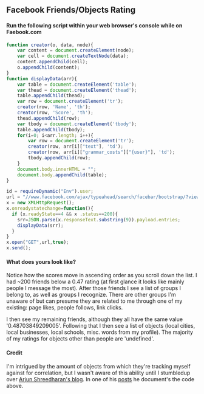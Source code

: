 ## Facebook Friends/Objects Rating

#### Run the following script within your web browser's console while on Faebook.com


```javascript
function creator(o, data, node){
	var content = document.createElement(node);
	var cell = document.createTextNode(data);
	content.appendChild(cell);
	o.appendChild(content);
}
function displayData(arr){
	var table = document.createElement('table');
	var thead = document.createElement('thead');
	table.appendChild(thead);
	var row = document.createElement('tr');
	creator(row, 'Name', 'th');
	creator(row, 'Score', 'th');
	thead.appendChild(row);
	var tbody = document.createElement('tbody');
	table.appendChild(tbody);
	for(i=0; i<arr.length; i++){
		var row = document.createElement('tr');
		creator(row, arr[i]["text"], 'td');
		creator(row, arr[i]["grammar_costs"]["{user}"], 'td');	
		tbody.appendChild(row);
	}
	document.body.innerHTML = "";
	document.body.appendChild(table);
}

id = requireDynamic("Env").user;
url = "//www.facebook.com/ajax/typeahead/search/facebar/bootstrap/?viewer=" + id + "&__a=1";
x = new XMLHttpRequest();
x.onreadystatechange=function(){
  if (x.readyState==4 && x .status==200){
    srr=JSON.parse(x.responseText.substring(9)).payload.entries;
    displayData(srr);
  }
}
x.open("GET",url,true);
x.send();
```

#### What does yours look like?

Notice how the scores move in ascending order as you scroll down the list.  I had ~200 friends below a 0.47 rating (at first glance it looks like mainly people I message the most).  After those friends I see a list of groups I belong to, as well as groups I recognize.  There are other groups I'm unaware of but can presume they are related to me through one of my existing: page likes, people follows, link clicks.

I then see my remaining friends, although they all have the same value '0.48703849209005'.  Following that I then see a list of objects (local cities, local businesses, local schools, misc. words from my profile).  The majority of my ratings for objects other than people are 'undefined'.

#### Credit

I'm intrigued by the amount of objects from which they're tracking myself against for correlation, but I wasn't aware of this ability until I stumbledup over [Arjun Shreedharan's blog](http://arjunsreedharan.org/).  In one of his [posts](http://arjunsreedharan.org/post/65979958297/find-your-facebook-friends-ranking-score) he document's the code above.

